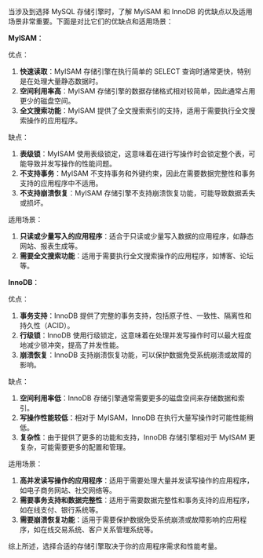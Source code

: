 当涉及到选择 MySQL 存储引擎时，了解 MyISAM 和 InnoDB 的优缺点以及适用场景非常重要。下面是对比它们的优缺点和适用场景：

**MyISAM**：

优点：
1. **快速读取**：MyISAM 存储引擎在执行简单的 SELECT 查询时通常更快，特别是在处理大量静态数据时。
2. **空间利用率高**：MyISAM 存储引擎的数据存储格式相对较简单，因此通常占用更少的磁盘空间。
3. **全文搜索功能**：MyISAM 提供了全文搜索索引的支持，适用于需要执行全文搜索操作的应用程序。

缺点：
1. **表级锁**：MyISAM 使用表级锁定，这意味着在进行写操作时会锁定整个表，可能导致并发写操作的性能问题。
2. **不支持事务**：MyISAM 不支持事务和外键约束，因此在需要数据完整性和事务支持的应用程序中不适用。
3. **不支持崩溃恢复**：MyISAM 存储引擎不支持崩溃恢复功能，可能导致数据丢失或损坏。

适用场景：
1. **只读或少量写入的应用程序**：适合于只读或少量写入数据的应用程序，如静态网站、报表生成等。
2. **需要全文搜索功能**：适用于需要执行全文搜索操作的应用程序，如博客、论坛等。

**InnoDB**：

优点：
1. **事务支持**：InnoDB 提供了完整的事务支持，包括原子性、一致性、隔离性和持久性（ACID）。
2. **行级锁**：InnoDB 使用行级锁定，这意味着在处理并发写操作时可以最大程度地减少锁冲突，提高了并发性能。
3. **崩溃恢复**：InnoDB 支持崩溃恢复功能，可以保护数据免受系统崩溃或故障的影响。

缺点：
1. **空间利用率低**：InnoDB 存储引擎通常需要更多的磁盘空间来存储数据和索引。
2. **写操作性能较低**：相对于 MyISAM，InnoDB 在执行大量写操作时可能性能稍低。
3. **复杂性**：由于提供了更多的功能和支持，InnoDB 存储引擎相对于 MyISAM 更复杂，可能需要更多的配置和管理。

适用场景：
1. **高并发读写操作的应用程序**：适用于需要处理大量并发读写操作的应用程序，如电子商务网站、社交网络等。
2. **需要事务支持和数据完整性**：适用于需要数据完整性和事务支持的应用程序，如在线支付、银行系统等。
3. **需要崩溃恢复功能**：适用于需要保护数据免受系统崩溃或故障影响的应用程序，如在线交易系统、客户关系管理系统等。

综上所述，选择合适的存储引擎取决于你的应用程序需求和性能考量。